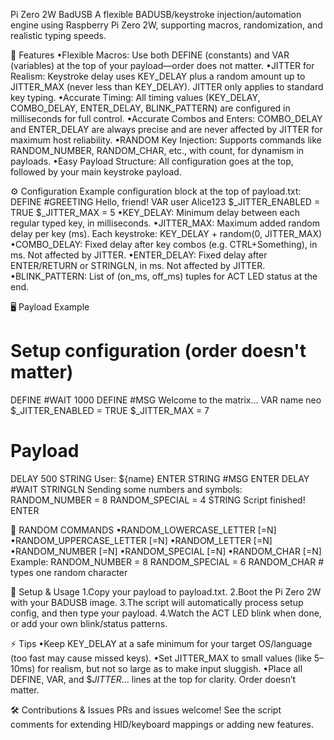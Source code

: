 Pi Zero 2W BadUSB
A flexible BADUSB/keystroke injection/automation engine using Raspberry Pi Zero 2W, supporting macros, randomization, and realistic typing speeds.

🚀 Features
•Flexible Macros: Use both DEFINE (constants) and VAR (variables) at the top of your payload—order does not matter.
•JITTER for Realism: Keystroke delay uses KEY_DELAY plus a random amount up to JITTER_MAX (never less than KEY_DELAY). JITTER only applies to standard key typing.
•Accurate Timing: All timing values (KEY_DELAY, COMBO_DELAY, ENTER_DELAY, BLINK_PATTERN) are configured in milliseconds for full control.
•Accurate Combos and Enters: COMBO_DELAY and ENTER_DELAY are always precise and are never affected by JITTER for maximum host reliability.
•RANDOM Key Injection: Supports commands like RANDOM_NUMBER, RANDOM_CHAR, etc., with count, for dynamism in payloads.
•Easy Payload Structure: All configuration goes at the top, followed by your main keystroke payload.

⚙️ Configuration
Example configuration block at the top of payload.txt:
DEFINE #GREETING Hello, friend!
VAR user Alice123
$_JITTER_ENABLED = TRUE
$_JITTER_MAX = 5
•KEY_DELAY: Minimum delay between each regular typed key, in milliseconds.
•JITTER_MAX: Maximum added random delay per key (ms). Each keystroke: KEY_DELAY + random(0, JITTER_MAX)
•COMBO_DELAY: Fixed delay after key combos (e.g. CTRL+Something), in ms. Not affected by JITTER.
•ENTER_DELAY: Fixed delay after ENTER/RETURN or STRINGLN, in ms. Not affected by JITTER.
•BLINK_PATTERN: List of (on_ms, off_ms) tuples for ACT LED status at the end.

🖥️ Payload Example
# Setup configuration (order doesn't matter)
DEFINE #WAIT 1000
DEFINE #MSG Welcome to the matrix...
VAR name neo
$_JITTER_ENABLED = TRUE
$_JITTER_MAX = 7

# Payload
DELAY 500
STRING User: ${name}
ENTER
STRING #MSG
ENTER
DELAY #WAIT
STRINGLN Sending some numbers and symbols:
RANDOM_NUMBER = 8
RANDOM_SPECIAL = 4
STRING Script finished!
ENTER

🎲 RANDOM COMMANDS
•RANDOM_LOWERCASE_LETTER [=N]
•RANDOM_UPPERCASE_LETTER [=N]
•RANDOM_LETTER [=N]
•RANDOM_NUMBER [=N]
•RANDOM_SPECIAL [=N]
•RANDOM_CHAR [=N]
Example:
RANDOM_NUMBER = 8
RANDOM_SPECIAL = 6
RANDOM_CHAR    # types one random character

🧩 Setup & Usage
1.Copy your payload to payload.txt.
2.Boot the Pi Zero 2W with your BADUSB image.
3.The script will automatically process setup config, and then type your payload.
4.Watch the ACT LED blink when done, or add your own blink/status patterns.

⚡️ Tips
•Keep KEY_DELAY at a safe minimum for your target OS/language (too fast may cause missed keys).
•Set JITTER_MAX to small values (like 5–10ms) for realism, but not so large as to make input sluggish.
•Place all DEFINE, VAR, and $_JITTER_... lines at the top for clarity. Order doesn’t matter.

🛠️ Contributions & Issues
PRs and issues welcome! See the script comments for extending HID/keyboard mappings or adding new features.
